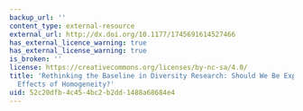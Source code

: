 ```yaml
---
backup_url: ''
content_type: external-resource
external_url: http://dx.doi.org/10.1177/1745691614527466
has_external_licence_warning: true
has_external_license_warning: true
is_broken: ''
license: https://creativecommons.org/licenses/by-nc-sa/4.0/
title: 'Rethinking the Baseline in Diversity Research: Should We Be Explaining the
  Effects of Homogeneity?'
uid: 52c20dfb-4c45-4bc2-b2dd-1488a68684e4
---
```

